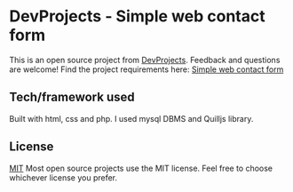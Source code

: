 # DevProjects - Simple web contact form

This is an open source project from [DevProjects](http://www.codementor.io/projects). Feedback and questions are welcome!
Find the project requirements here: [Simple web contact form](https://www.codementor.io/projects/web/create-a-contact-form-b2n9ltrdy1)

## Tech/framework used
Built with html, css and php. I used mysql DBMS and Quilljs library.

## License
[MIT](https://choosealicense.com/licenses/mit/)
Most open source projects use the MIT license. Feel free to choose whichever license you prefer.

